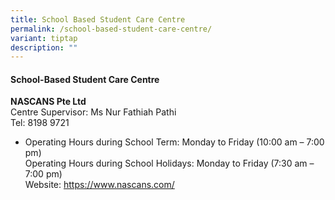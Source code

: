 ```yaml
---
title: School Based Student Care Centre
permalink: /school-based-student-care-centre/
variant: tiptap
description: ""
---
```

<h4>School-Based Student Care Centre</h4>
<p><strong>NASCANS Pte Ltd</strong> 
<br>Centre Supervisor: Ms Nur Fathiah Pathi
<br>Tel: 8198 9721</p>
<ul data-tight="true" class="tight">
<li>
<p>Operating Hours during School Term: Monday to Friday (10:00 am – 7:00
pm)
<br>Operating Hours during School Holidays: Monday to Friday (7:30 am – 7:00
pm)
<br>Website:&nbsp;<a href="https://www.nascans.com/" rel="noopener noreferrer nofollow" target="_blank">https://www.nascans.com/</a>
</p>
</li>
</ul>
<h4></h4>
<p></p>